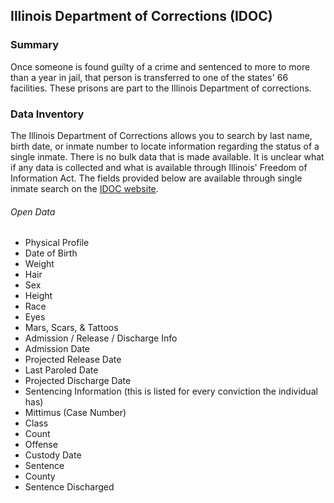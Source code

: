 ## Illinois Department of Corrections (IDOC)

### Summary  

Once someone is found guilty of a crime and sentenced to more to more than a year in jail, that person is transferred to one of the states' 66 facilities. These prisons are part to the Illinois Department of corrections.

### Data Inventory  

The Illinois Department of Corrections allows you to search by last name, birth date, or inmate number to locate information regarding the status of a single inmate. There is no bulk data that is made available. It is unclear what if any data is collected and what is available through Illinois' Freedom of Information Act. The fields provided below are available through single inmate search on the [IDOC website](https://www2.illinois.gov/idoc/Offender/Pages/default.aspx).

###### Open Data  

* Physical Profile
* Date of Birth
* Weight
* Hair
* Sex
* Height
* Race
* Eyes
* Mars, Scars, & Tattoos
* Admission / Release / Discharge Info
* Admission Date
* Projected Release Date
* Last Paroled Date
* Projected Discharge Date
* Sentencing Information (this is listed for every conviction the individual has)
* Mittimus (Case Number)
* Class
* Count
* Offense
* Custody Date
* Sentence
* County 
* Sentence Discharged